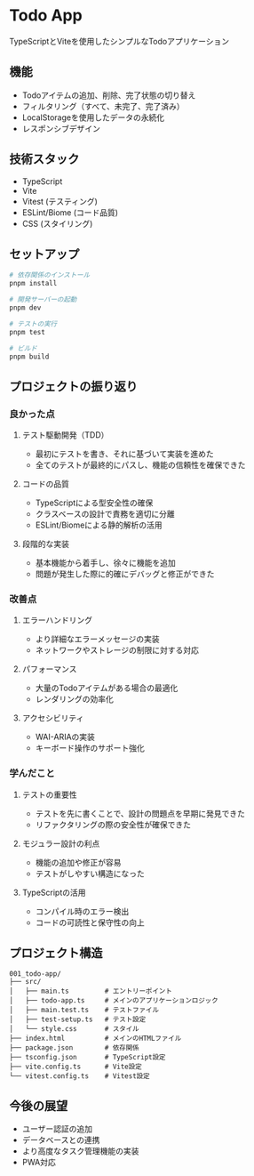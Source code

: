 # Todo App

TypeScriptとViteを使用したシンプルなTodoアプリケーション

## 機能

- Todoアイテムの追加、削除、完了状態の切り替え
- フィルタリング（すべて、未完了、完了済み）
- LocalStorageを使用したデータの永続化
- レスポンシブデザイン

## 技術スタック

- TypeScript
- Vite
- Vitest (テスティング)
- ESLint/Biome (コード品質)
- CSS (スタイリング)

## セットアップ

```bash
# 依存関係のインストール
pnpm install

# 開発サーバーの起動
pnpm dev

# テストの実行
pnpm test

# ビルド
pnpm build
```

## プロジェクトの振り返り

### 良かった点

1. テスト駆動開発（TDD）
   - 最初にテストを書き、それに基づいて実装を進めた
   - 全てのテストが最終的にパスし、機能の信頼性を確保できた

2. コードの品質
   - TypeScriptによる型安全性の確保
   - クラスベースの設計で責務を適切に分離
   - ESLint/Biomeによる静的解析の活用

3. 段階的な実装
   - 基本機能から着手し、徐々に機能を追加
   - 問題が発生した際に的確にデバッグと修正ができた

### 改善点

1. エラーハンドリング
   - より詳細なエラーメッセージの実装
   - ネットワークやストレージの制限に対する対応

2. パフォーマンス
   - 大量のTodoアイテムがある場合の最適化
   - レンダリングの効率化

3. アクセシビリティ
   - WAI-ARIAの実装
   - キーボード操作のサポート強化

### 学んだこと

1. テストの重要性
   - テストを先に書くことで、設計の問題点を早期に発見できた
   - リファクタリングの際の安全性が確保できた

2. モジュラー設計の利点
   - 機能の追加や修正が容易
   - テストがしやすい構造になった

3. TypeScriptの活用
   - コンパイル時のエラー検出
   - コードの可読性と保守性の向上

## プロジェクト構造

```
001_todo-app/
├── src/
│   ├── main.ts         # エントリーポイント
│   ├── todo-app.ts     # メインのアプリケーションロジック
│   ├── main.test.ts    # テストファイル
│   ├── test-setup.ts   # テスト設定
│   └── style.css       # スタイル
├── index.html          # メインのHTMLファイル
├── package.json        # 依存関係
├── tsconfig.json       # TypeScript設定
├── vite.config.ts      # Vite設定
└── vitest.config.ts    # Vitest設定
```

## 今後の展望

- ユーザー認証の追加
- データベースとの連携
- より高度なタスク管理機能の実装
- PWA対応